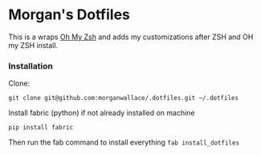 # Morgan's Dotfiles

This is a wraps [Oh My Zsh](https://github.com/robbyrussell/oh-my-zsh) and adds my customizations after ZSH and OH my ZSH install.

### Installation
Clone:

`git clone git@github.com:morganwallace/.dotfiles.git ~/.dotfiles`

Install fabric (python) if not already installed on machine

`pip install fabric`

Then run the fab command to install everything
`fab install_dotfiles`
